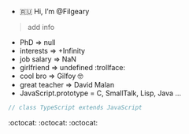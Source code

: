 - :ru: Hi, I’m @Filgeary
> add info
- PhD => null
- interests => +Infinity
- job salary => NaN
- girlfriend => undefined :trollface:
- cool bro => Gilfoy 🤓
- great teacher => David Malan
- JavaScript.prototype = C, SmallTalk, Lisp, Java ...

```js
// class TypeScript extends JavaScript
```

:octocat: :octocat: :octocat:

<!---
Filgeary/Filgeary is a ✨ special ✨ repository because its `README.md` (this file) appears on your GitHub profile.
You can click the Preview link to take a look at your changes.
--->
